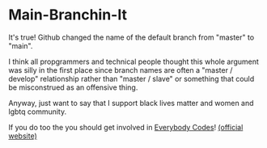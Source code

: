 # Main-Branchin-It

It's true! Github changed the name of the default branch from "master" to "main".

I think all propgrammers and technical people thought this whole argument was silly in the first place since branch names are often a "master / develop" relationship rather than "master / slave" or something that could be misconstrued as an offensive thing.

Anyway, just want to say that I support black lives matter and women and lgbtq community. 

If you do too the you should get involved in [Everybody Codes](https://github.com/EverybodyCodes)! [(official website)](https://everybodycodes.github.io/Official-Website/)
